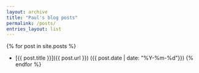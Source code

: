 ```yaml
---
layout: archive
title: "Paul's blog posts"
permalink: /posts/
entries_layout: list
---
```


{% for post in site.posts %}
  - [{{ post.title }}]({{ post.url }}) ({{ post.date | date: "%Y-%m-%d"}})
{% endfor %}
